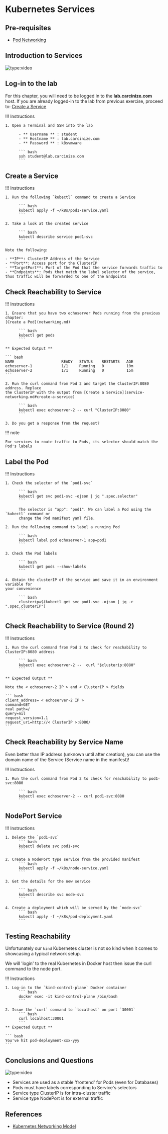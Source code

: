 # Kubernetes Services

## Pre-requisites

* [Pod Networking](networking.md)

## Introduction to Services

![type:video](https://www.youtube.com/embed/3yiyMfYo_n8)

## Log-in to the lab

For this chapter, you will need to be logged in to the 
**lab.carcinize.com** host. If you are already logged-in 
to the lab from previous exercise, proceed to: [Create a Service](service-networking.md#create-a-service)

!!! Instructions 

    1. Open a Terminal and SSH into the lab

          - ** Username ** : student
          - ** Hostname ** : lab.carcinize.com
          - ** Password ** : k8svmware
    
          ``` bash
          ssh student@lab.carcinize.com 
          ```

## Create a Service

!!! Instructions
 
    1. Run the following `kubectl` command to create a Service

          ``` bash
          kubectl apply -f ~/k8s/pod1-service.yaml 
          ```

    2. Take a look at the created service
 
          ``` bash
          kubectl describe service pod1-svc
          ```

    Note the following: 

    - **IP**: ClusterIP Address of the Service
    - **Port**: Access port for the ClusterIP 
    - **TargetPort**: Port of the Pod that the service forwards traffic to
    - **Endpoints**: Pods that match the label selector of the service, thus traffic will be forwarded to one of the Endpoints

## Check Reachability to Service

!!! Instructions

    1. Ensure that you have two echoserver Pods running from the previous chapter: 
    [Create a Pod](networking.md)

          ``` bash
          kubectl get pods
          ```

    ** Expected Output **

    ``` bash
    NAME                     READY   STATUS    RESTARTS   AGE
    echoserver-1             1/1     Running   0          10m
    echoserver-2             1/1     Running   0          15m
    ```

    2. Run the curl command from Pod 2 and target the ClusterIP:8080 address. Replace 
    the ClusterIP with the output from [Create a Service](service-networking.md#create-a-service)

          ``` bash
          kubectl exec echoserver-2 -- curl "ClusterIP:8080"
          ```

    3. Do you get a response from the request?

!!! note 

    For services to route traffic to Pods, its selector should match the Pod's labels

## Label the Pod

!!! Instructions

    1. Check the selector of the `pod1-svc`

          ``` bash
          kubectl get svc pod1-svc -ojson | jq ".spec.selector"
          ```

          The selector is "app": "pod1". We can label a Pod using the `kubectl` command or 
          change the Pod manifest yaml file.

    2. Run the following command to label a running Pod

          ``` bash
          kubectl label pod echoserver-1 app=pod1
          ```

    3. Check the Pod labels

          ``` bash
          kubectl get pods --show-labels
          ```

    4. Obtain the clusterIP of the service and save it in an environment variable for 
    your convenience

          ``` bash
          clusterip=$(kubectl get svc pod1-svc -ojson | jq -r ".spec.clusterIP")
          ```

## Check Reachability to Service (Round 2)

!!! Instructions

    1. Run the curl command from Pod 2 to check for reachability to ClusterIP:8080 address

          ``` bash
          kubectl exec echoserver-2 --  curl "$clusterip:8080"
          ```

    ** Expected Output **

    Note the < echoserver-2 IP > and < ClusterIP > fields

    ``` bash
    client_address= < echoserver-2 IP >
    command=GET
    real path=/
    query=nil
    request_version=1.1
    request_uri=http://< ClusterIP >:8080/
    ```

## Check Reachability by Service Name

Even better than IP address (unknown until after creation), you can use 
the domain name of the Service (Service name in the manifest)!

!!! Instructions

    1. Run the curl command from Pod 2 to check for reachability to pod1-svc:8080 

          ``` bash
          kubectl exec echoserver-2 -- curl pod1-svc:8080
          ```

## NodePort Service

!!! Instructions

    1. Delete the `pod1-svc` 
          ``` bash
          kubectl delete svc pod1-svc
          ```

    2. Create a NodePort type service from the provided manifest
          ``` bash
          kubectl apply -f ~/k8s/node-service.yaml
          ```

    3. Get the details for the new service

          ``` bash
          kubectl describe svc node-svc
          ```

    4. Create a deployment which will be served by the `node-svc`
          ``` bash
          kubectl apply -f ~/k8s/pod-deployment.yaml
          ```

## Testing Reachability

Unfortunately our `kind` Kubernetes cluster is not so 
kind when it comes to showcasing a typical network setup. 

We will 'login' to the real Kubernetes in Docker host then 
issue the curl command to the node port. 

!!! Instructions

    1. Log-in to the `kind-control-plane` Docker container
          ``` bash
          docker exec -it kind-control-plane /bin/bash
          ```

    2. Issue the `curl` command to `localhost` on port `30001`
          ``` bash
          curl localhost:30001
          ```
    ** Expected Output **
    
    ``` bash
    You've hit pod-deployment-xxx-yyy
    ```

## Conclusions and Questions

![type:video](https://conclusion-video-pod-networking.com)

* Services are used as a stable 'frontend' for Pods (even for Databases)
* Pods must have labels corresponding to Service's selectors
* Service type ClusterIP is for intra-cluster traffic
* Service type NodePort is for external traffic

## References

* [Kubernetes Networking Model](https://kubernetes.io/docs/concepts/services-networking/)
